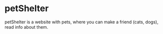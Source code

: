 # petShelter

petShelter is a website with pets, where you can make a friend (cats, dogs), read info about them.
